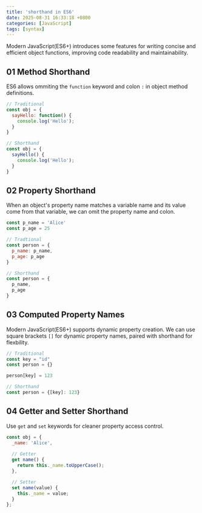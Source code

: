```yaml
---
title: 'shorthand in ES6'
date: 2025-08-31 16:33:18 +0800
categories: [JavaScript]
tags: [syntax]
---
```

Modern JavaScript(ES6+) introduces some features for writing concise and efficient object functions, improving code readability and maintainability.

## 01 Method Shorthand

ES6 allows ommiting the `function` keyword and colon `:` in object method definitions.

```js
// Traditional
const obj = {
  sayHello: function() {
    console.log('Hello');
  }
}

// Shorthand
const obj = {
  sayHello() {
    console.log('Hello');
  }
}
```

## 02 Property Shorthand

When an object's property name matches a variable name and its value come from that variable, we can omit the property name and colon.

```js
const p_name = 'Alice'
const p_age = 25

// Tradtional
const person = {
  p_name: p_name,
  p_age: p_age
}

// Shorthand
const person = {
  p_name,
  p_age
}
```

## 03 Computed Property Names

Modern JavaScript(ES6+) supports dynamic property creation. We can use square brackets `[]` for dynamic property names, paired with shorthand for flexbility.

```js
// Traditional
const key = "id"
const person = {}

person[key] = 123

// Shorthand
const person = {[key]: 123}
```

## 04 Getter and Setter Shorthand

Use `get` and `set` keywords for cleaner property access control.

```js
const obj = {
  _name: 'Alice',
  
  // Getter
  get name() {
    return this._name.toUpperCase();
  },

  // Setter
  set name(value) {
    this._name = value;
  }
};
```
